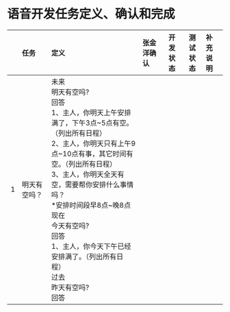 # 语音开发任务定义、确认和完成

|   | 任务 |定义|张金洋确认|开发状态|测试状态|补充说明|
|---|:-----|:---|:---|:---:|:---:|:---|
|1|明天有空吗？|未来<br/>明天有空吗?<br/>回答<br/>1、主人，你明天上午安排满了，下午3点\~5点有空。（列出所有日程）<br/>2、主人，你明天只有上午9点\~10点有事，其它时间有空。（列出所有日程）<br/>3、主人，你明天全天有空，需要帮你安排什么事情吗？<br/>*安排时间段早8点~晚8点<br/>现在<br/>今天有空吗?<br/>回答<br/>1、主人，你今天下午已经安排满了。（列出所有日程）<br/>过去<br/>昨天有空吗?<br/>回答|||||

